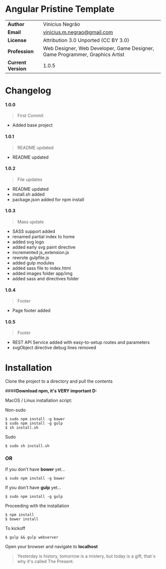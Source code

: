 # Angular Pristine Template
|||
| --- | --- |
| __Author__ | Vinícius Negrão |
| __Email__ | vinicius.m.negrao@gmail.com |
| __License__ | Attribution 3.0 Unported (CC BY 3.0) |
| __Profession__ | Web Designer, Web Developer, Game Designer, Game Programmer, Graphics Artist |
| __Current Version__ | 1.0.5 |

# Changelog
#### 1.0.0
>First Commit
* Added base project


#### 1.0.1
>README updated
* README updated


#### 1.0.2
>File updates
* README updated
* install.sh added
* package.json added for npm install

#### 1.0.3
>Mass update
* SASS support added
* renamed partial index to home
* added svg logo
* added early svg paint directive
* incremented js_extension.js
* rewrote gulpfile.js
* added gulp modules
* added sass file to index.html
* added images folder app/img
* added sass and directives folder

#### 1.0.4
>Footer
* Page footer added

#### 1.0.5
>Footer
* REST API Service added with easy-to-setup routes and parameters
* svgObject directive debug lines removed

# Installation

Clone the project to a directory and pull the contents

####__Download npm, it's **VERY** important D:__

MacOS / Linux installation script:

Non-sudo
```
$ sudo npm install -g bower
$ sudo npm install -g gulp
$ sh install.sh
```

Sudo
```
$ sudo sh install.sh
```

### OR

If you don't have __bower__ yet...

```
$ sudo npm install -g bower
```

If you don't have __gulp__ yet...

```
$ sudo npm install -g gulp
```

Proceeding with the installation

```
$ npm install
$ bower install
```

To kickoff

```
$ gulp && gulp webserver
```

Open your browser and navigate to **localhost**

> Yesterday is history, tomorrow is a mistery, but today is a gift, that`s why it's called The Present.